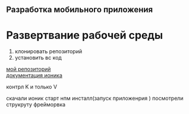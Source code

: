  ## Разработка мобильного приложения 
# Развертвание  рабочей среды 
1. клонировать репозиторий   
2. установить вс код 

[мой репозиторий](https://github.com/Khr1v/mobile)  
[документация  ионика](https://test-bc740.web.app/developing/starting)


контрл K и только V 

скачали ионик старт нпм инсталл(запуск приложенрия )
посмотрели струкруту фрейморвка 